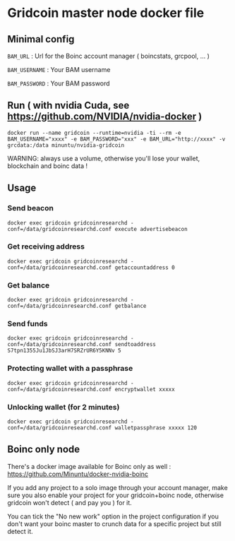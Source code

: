 # Gridcoin master node docker file

## Minimal config

`BAM_URL` : Url for the Boinc account manager ( boincstats, grcpool, ... )

`BAM_USERNAME` : Your BAM username

`BAM_PASSWORD` : Your BAM password

## Run ( with nvidia Cuda, see https://github.com/NVIDIA/nvidia-docker )

`docker run --name gridcoin --runtime=nvidia -ti --rm -e BAM_USERNAME="xxxx" -e BAM_PASSWORD="xxx" -e BAM_URL="http://xxxx" -v grcdata:/data minuntu/nvidia-gridcoin`

WARNING: always use a volume, otherwise you'll lose your wallet, blockchain and boinc data !

## Usage

### Send beacon

`docker exec gridcoin gridcoinresearchd -conf=/data/gridcoinresearchd.conf execute advertisebeacon`

### Get receiving address

`docker exec gridcoin gridcoinresearchd -conf=/data/gridcoinresearchd.conf getaccountaddress 0`

### Get balance

`docker exec gridcoin gridcoinresearchd -conf=/data/gridcoinresearchd.conf getbalance`

### Send funds

`docker exec gridcoin gridcoinresearchd -conf=/data/gridcoinresearchd.conf sendtoaddress S7tpn1355Ju1JbSJ3arH7SRZrUR6Y5KNNv 5`

### Protecting wallet with a passphrase

`docker exec gridcoin gridcoinresearchd -conf=/data/gridcoinresearchd.conf encryptwallet xxxxx`

### Unlocking wallet (for 2 minutes)

`docker exec gridcoin gridcoinresearchd -conf=/data/gridcoinresearchd.conf walletpassphrase xxxxx 120`

## Boinc only node

There's a docker image available for Boinc only as well : https://github.com/Minuntu/docker-nvidia-boinc

If you add any project to a solo image through your account manager, 
make sure you also enable your project for your gridcoin+boinc node, 
otherwise gridcoin won't detect ( and pay you ) for it.

You can tick the "No new work" option in the project configuration if you don't want your boinc master to crunch data for a specific project but still detect it.
